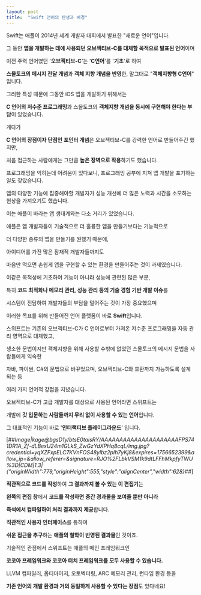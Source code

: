 ```yaml
---
layout: post
title:  "Swift 언어의 탄생과 배경"
---
```


Swift는 애플이 2014년 세계 개발자 대회에서 발표한 "새로운 언어"입니다.

그 동안 **앱을 개발하는 데에 사용되던 오브젝티브-C를 대체할 목적으로 발표된 언어**이며

이전 주력 언어였던 '**오브젝티브-C**'는 '**C언어**'를 '**기초**'로 하여

**스몰토크의 메시지 전달 개념**과 **객체 지향 개념을 반영**한, 말그대로 "**객체지향형 C언어**" 입니다.

그러한 특성 때문에 그동안 iOS 앱을 개발하기 위해서는

**C 언어의 저수준 프로그래밍**과 스몰토크의 **객체지향 개념을 동시에 구현해야 한다는 부담**이 있었습니다.

게다가

**C 언어의 장점이자 단점인** **포인터 개념**은 오브젝티브-C를 강력한 언어로 만들어주긴 했지만,

처음 접근하는 사람에게는 그만큼 **높은 장벽으로 작용**하기도 했습니다.

프로그래밍을 익히는데 어려움이 있다보니, 프로그래밍 공부에 지쳐 앱 개발을 포기하는 일도 잦았습니다.

앱의 다양한 기능에 집중해야할 개발자가 성능 개선에 더 많은 노력과 시간을 소모하는 현상을 가져오기도 했습니다.

이는 애플이 바라는 앱 생태계와는 다소 거리가 있었습니다.

애플은 앱 개발자들이 기술적으로 더 훌륭한 앱을 만들기보다는 기능적으로

더 다양한 종류의 앱을 만들기를 원했기 때문에,

아이디어를 가진 많은 잠재적 개발자들까지도

마음만 먹으면 손쉽게 앱을 구현할 수 있는 환경을 만들어주는 것이 과제였습니다.

이같은 목적성에 기초하여 기능이 아니라 성능에 관련된 많은 부분,

특히 **코드 최적화나 메모리 관리, 성능 관리 등의 기술 경험 기반 개발 이슈**를

시스템이 전담하여 개발자들의 부담을 덜어주는 것이 가장 중요했으며

이러한 목표를 위해 만들어진 언어 플랫폼이 바로 **Swift**입니다.

스위프트는 기존의 오브젝티브-C가 C 언어로부터 가져온 저수준 프로그래밍을 자동 관리 영역으로 대체했고,

생소한 문법이지만 객체지향을 위해 사용할 수밖에 없었던 스몰토크의 메시지 문법을 사람들에게 익숙한

자바, 파이썬, C#의 문법으로 바꾸었으며, 오브젝티브-C와 호환까지 가능하도록 설계되는 등

여러 가지 언어적 강점을 지녔습니다.

오브젝티브-C가 고급 개발자를 대상으로 사용된 언어라면 스위프트는

개발에 **갓 입문하는 사람들까지 무리 없이 사용할 수 있는 언어**입니다.

그 대표적인 기능이 바로 '**인터랙티브 플레이그라운드**' 입니다.

[##_Image|kage@bgsD1y/btsE0taisRY/AAAAAAAAAAAAAAAAAAAAAFPS741DR1A_Zf-dLBexU24m1GLkS_ZwGzYdXPHq8cqL/img.jpg?credential=yqXZFxpELC7KVnFOS48ylbz2pIh7yKj8&amp;expires=1756652399&amp;allow_ip=&amp;allow_referer=&amp;signature=RJO%2FLbkVSM1k9dtLFFhMkpfyTWU%3D|CDM|1.3|{"originWidth":779,"originHeight":555,"style":"alignCenter","width":628}_##]

**직관적으로 코드를 작성**하여 **그 결과까지 볼 수 있는 이 편집기**는

**왼쪽의 편집 창**에서 **코드를 작성하면** **중간 경과물을 보여줄 뿐만 아니라**

**즉석에서 컴파일하여 처리 결과까지 제공**합니다.

**직관적인 사용자 인터페이스**를 통하여

**쉬운 접근을 추구**하는 **애플의 철학이 반영된 결과물**인 것이죠.

기술적인 관점에서 스위프트는 애플의 메인 프레임워크인

**코코아 프레임워크와 코코아 터치 프레임워크를 모두 사용할 수 있습니다.**

LLVM 컴파일러, 옵티마이저, 오토벡터링, ARC 메모리 관리, 런타임 환경 등을

**기존 언어의 개발 환경과 거의 동일하게 사용할 수 있다는 장점**도 있다네요!
